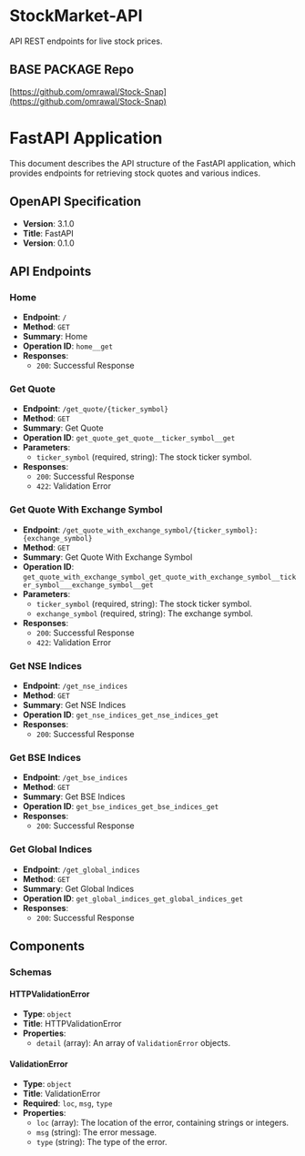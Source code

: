 # StockMarket-API
API REST endpoints for live stock prices. 

## BASE PACKAGE Repo
[https://github.com/omrawal/Stock-Snap](https://github.com/omrawal/Stock-Snap)

# FastAPI Application

This document describes the API structure of the FastAPI application, which provides endpoints for retrieving stock quotes and various indices.

## OpenAPI Specification
- **Version**: 3.1.0
- **Title**: FastAPI
- **Version**: 0.1.0

## API Endpoints

### Home
- **Endpoint**: `/`
- **Method**: `GET`
- **Summary**: Home
- **Operation ID**: `home__get`
- **Responses**:
  - `200`: Successful Response

### Get Quote
- **Endpoint**: `/get_quote/{ticker_symbol}`
- **Method**: `GET`
- **Summary**: Get Quote
- **Operation ID**: `get_quote_get_quote__ticker_symbol__get`
- **Parameters**:
  - `ticker_symbol` (required, string): The stock ticker symbol.
- **Responses**:
  - `200`: Successful Response
  - `422`: Validation Error

### Get Quote With Exchange Symbol
- **Endpoint**: `/get_quote_with_exchange_symbol/{ticker_symbol}:{exchange_symbol}`
- **Method**: `GET`
- **Summary**: Get Quote With Exchange Symbol
- **Operation ID**: `get_quote_with_exchange_symbol_get_quote_with_exchange_symbol__ticker_symbol___exchange_symbol__get`
- **Parameters**:
  - `ticker_symbol` (required, string): The stock ticker symbol.
  - `exchange_symbol` (required, string): The exchange symbol.
- **Responses**:
  - `200`: Successful Response
  - `422`: Validation Error

### Get NSE Indices
- **Endpoint**: `/get_nse_indices`
- **Method**: `GET`
- **Summary**: Get NSE Indices
- **Operation ID**: `get_nse_indices_get_nse_indices_get`
- **Responses**:
  - `200`: Successful Response

### Get BSE Indices
- **Endpoint**: `/get_bse_indices`
- **Method**: `GET`
- **Summary**: Get BSE Indices
- **Operation ID**: `get_bse_indices_get_bse_indices_get`
- **Responses**:
  - `200`: Successful Response

### Get Global Indices
- **Endpoint**: `/get_global_indices`
- **Method**: `GET`
- **Summary**: Get Global Indices
- **Operation ID**: `get_global_indices_get_global_indices_get`
- **Responses**:
  - `200`: Successful Response

## Components

### Schemas

#### HTTPValidationError
- **Type**: `object`
- **Title**: HTTPValidationError
- **Properties**:
  - `detail` (array): An array of `ValidationError` objects.

#### ValidationError
- **Type**: `object`
- **Title**: ValidationError
- **Required**: `loc`, `msg`, `type`
- **Properties**:
  - `loc` (array): The location of the error, containing strings or integers.
  - `msg` (string): The error message.
  - `type` (string): The type of the error.

